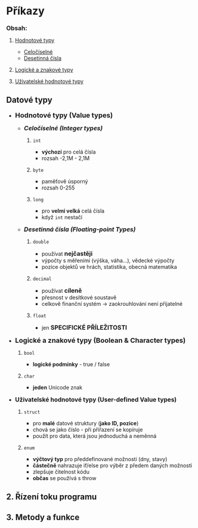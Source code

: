 # Příkazy

<span style="font-size: 16px;">**Obsah:**</span>
<!-- TOC -->

1. [Hodnotové typy](#value-types)

    - [Celočíselné](#integer)
    - [Desetinná čísla](#floating-point)

2. [Logické a znakové typy](#boolean-character-types)

3. [Uživatelské hodnotové typy](#user-defined-types)

<!-- /TOC -->
## Datové typy

- <a id="value-types"></a><span style="font-size: 18px;"> **Hodnotové typy (Value types)** </span>

  - <a id="integer"></a><span style="font-size: 16px;"> ***Celočíselné (Integer types)*** </span>
  
    1. `int`
  
       - **výchozí** pro celá čísla
       - rozsah -2,1M - 2,1M
  
    2. `byte`
  
       - paměťově úsporný
       - rozsah 0-255

    3. `long`
  
       - pro **velmi velká** celá čísla
       - když `int` nestačí
  
  - <a id="floating-point"></a><span style="font-size: 16px;"> ***Desetinná čísla (Floating-point Types)*** </span>

    1. `double`

        - používat <span style="font-size: 16px;"> **nejčastěji** </span>
        - výpočty s měřeními (výška, váha...), vědecké výpočty
        - pozice objektů ve hrách, statistika, obecná matematika

    2. `decimal`

        - používat <span style="font-size: 16px;"> **cíleně** </span>
        - přesnost v desítkové soustavě
        - celkově finanční systém -> zaokrouhlování není přijatelné

    3. `float`

        - jen <span style="font-size: 16px;"> **SPECIFICKÉ PŘÍLEŽITOSTI** </span>

- <a id="boolean-character-types"></a><span style="font-size: 18px"> **Logické a znakové typy (Boolean & Character types)** </span>

    1. `bool`

        - **logické podmínky** - true / false

    2. `char`

        - **jeden** Unicode znak

- <a id="user-defined-types"></a><span style="font-size: 16px"> **Uživatelské hodnotové typy (User-defined Value types)** </span>

    1. `struct`

        - pro **malé** datové struktury (**jako ID, pozice**)
        - chová se jako číslo - při přiřazení se kopíruje
        - použít pro data, která jsou jednoduchá a neměnná

    2. `enum`

        - **výčtový typ** pro předdefinované možnosti (dny, stavy)
        - **částečně** nahrazuje if/else pro výběr z předem daných možností
        - zlepšuje čitelnost kódu
        - **občas** se používá s throw

## 2. Řízení toku programu

## 3. Metody a funkce
